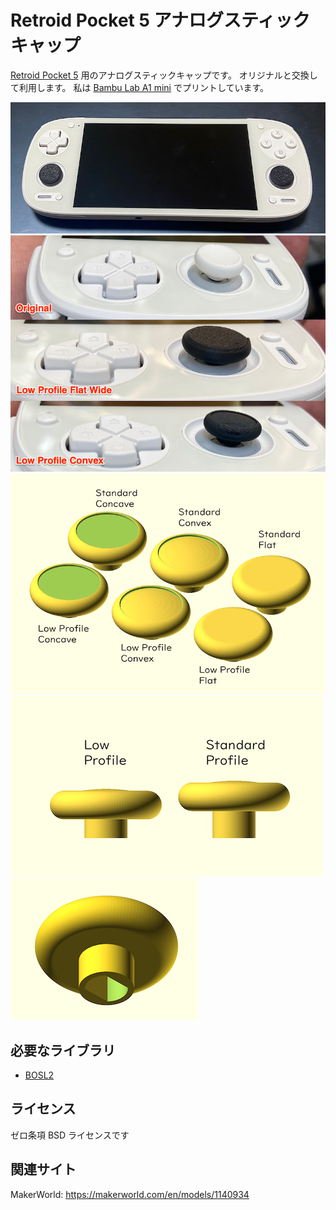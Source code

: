 # Retroid Pocket 5 アナログスティックキャップ

[Retroid Pocket 5](https://www.goretroid.com/products/retroid-pocket-5-handheld) 用のアナログスティックキャップです。
オリジナルと交換して利用します。
私は [Bambu Lab A1 mini](https://us.store.bambulab.com/products/a1-mini) でプリントしています。

![sample](images/mounting.png)
![compare](images/compare.png)
![sample overhead](images/sample.png)
![sample side](images/sample_side-view.png)![sample back](images/sample_back-side.png)

## 必要なライブラリ

- [BOSL2](https://github.com/BelfrySCAD/BOSL2)

## ライセンス

ゼロ条項 BSD ライセンスです

## 関連サイト

MakerWorld: https://makerworld.com/en/models/1140934